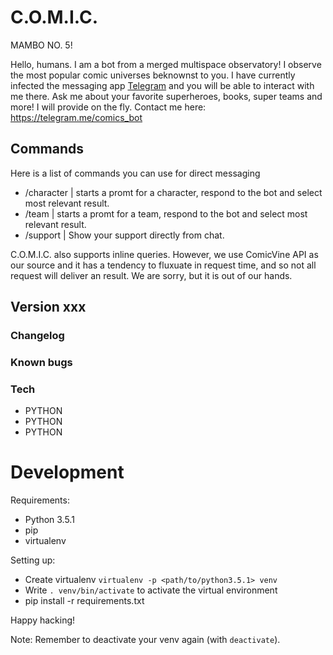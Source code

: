 # C.O.M.I.C.
MAMBO NO. 5!

Hello, humans. I am a bot from a merged multispace observatory! I observe the
most popular comic universes beknownst to you. I have currently infected the
messaging app [Telegram](https://telegram.org/) and you will be able to interact
with me there. Ask me about your favorite superheroes, books, super teams and
more! I will provide on the fly. Contact me here: https://telegram.me/comics_bot


## Commands
Here is a list of commands you can use for direct messaging
- /character | starts a promt for a character, respond to the bot and select most relevant result.
- /team | starts a promt for a team, respond to the bot and select most relevant result.
- /support | Show your support directly from chat.

C.O.M.I.C. also supports inline queries. However, we use ComicVine API as our
source and it has a tendency to fluxuate in request time, and so not all request
will deliver an result. We are sorry, but it is out of our hands.


## Version xxx
### Changelog

### Known bugs

### Tech
  * PYTHON
  * PYTHON
  * PYTHON

# Development
Requirements:
- Python 3.5.1
- pip
- virtualenv

Setting up:
- Create virtualenv `virtualenv -p <path/to/python3.5.1> venv`
- Write `. venv/bin/activate` to activate the virtual environment
- pip install -r requirements.txt

Happy hacking!

Note: Remember to deactivate your venv again (with `deactivate`).